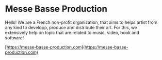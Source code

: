 # Messe Basse Production

Hello! We are a French non-profit organization, that aims to helps artist from any kind to developp, produce and distribute their art. For this, we extensively help on topic that are related to music, video, book and software!

[https://messe-basse-production.com](https://messe-basse-production.com)

<!--

**Here are some ideas to get you started:**

🙋‍♀️ A short introduction - what is your organization all about?
🌈 Contribution guidelines - how can the community get involved?
👩‍💻 Useful resources - where can the community find your docs? Is there anything else the community should know?
🍿 Fun facts - what does your team eat for breakfast?
🧙 Remember, you can do mighty things with the power of [Markdown](https://docs.github.com/github/writing-on-github/getting-started-with-writing-and-formatting-on-github/basic-writing-and-formatting-syntax)
-->
